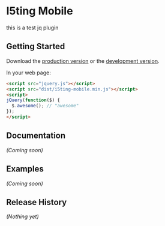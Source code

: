 # I5ting Mobile

this is a test jq plugin

## Getting Started
Download the [production version][min] or the [development version][max].

[min]: https://raw.github.com/i5ting/How-to-write-jQuery-plugin/master/dist/i5ting-mobile.min.js
[max]: https://raw.github.com/i5ting/How-to-write-jQuery-plugin/master/dist/i5ting-mobile.js

In your web page:

```html
<script src="jquery.js"></script>
<script src="dist/i5ting-mobile.min.js"></script>
<script>
jQuery(function($) {
  $.awesome(); // "awesome"
});
</script>
```

## Documentation
_(Coming soon)_

## Examples
_(Coming soon)_

## Release History
_(Nothing yet)_
